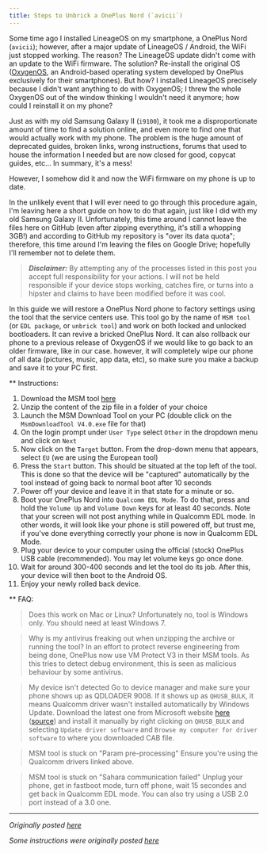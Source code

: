 ```yaml
---
title: Steps to Unbrick a OnePlus Nord (`avicii`)
---
```


Some time ago I installed LineageOS on my smartphone, a OnePlus Nord (`avicii`); however, after a major update of LineageOS / Android, the WiFi just stopped working.
The reason? The LineageOS update didn't come with an update to the WiFi firmware.
The solution? Re-install the original OS ([OxygenOS](https://en.wikipedia.org/wiki/OxygenOS), an Android-based operating system developed by OnePlus exclusively for their smartphones).
But how? I installed LineageOS precisely because I didn't want anything to do with OxygenOS; I threw the whole OxygenOS out of the window thinking I wouldn't need it anymore; how could I reinstall it on my phone?

Just as with my old Samsung Galaxy II (`i9100`), it took me a disproportionate amount of time to find a solution online, and even more to find one that would actually work with my phone.
The problem is the huge amount of deprecated guides, broken links, wrong instructions, forums that used to house the information I needed but are now closed for good, copycat guides, etc... 
In summary, it's a mess!

However, I somehow did it and now the WiFi firmware on my phone is up to date.

In the unlikely event that I will ever need to go through this procedure again, I'm leaving here a short guide on how to do that again, just like I did with my old Samsung Galaxy II.
Unfortunately, this time around I cannot leave the files here on GitHub (even after zipping everything, it's still a whopping 3GB!) and according to GitHub my repository is "over its data quota"; therefore, this time around I'm leaving the files on Google Drive; hopefully I'll remember not to delete them.

> **_Disclaimer:_** By attempting any of the processes listed in this post you accept full responsibility for your actions. I will not be held responsible if your device stops working, catches fire, or turns into a hipster and claims to have been modified before it was cool.

In this guide we will restore a OnePlus Nord phone to factory settings using the tool that the service centers use. 
This tool go by the name of `MSM tool` (or `EDL package`, or `unbrick tool`) and work on both locked and unlocked bootloaders.
It can revive a bricked OnePlus Nord. It can also rollback our phone to a previous release of OxygenOS if we would like to go back to an older firmware, like in our case.
however, it will completely wipe our phone of all data (pictures, music, app data, etc), so make sure you make a backup and save it to your PC first.


** Instructions:

1. Download the MSM tool [here](https://drive.google.com/file/d/1zeKgols_2xrGxGC_7Jf5-lxnP1FBKltL/view?usp=drive_link)
2. Unzip the content of the zip file in a folder of your choice
3. Launch the MSM Download Tool on your PC (double click on the `MsmDownloadTool V4.0.exe` file for that) 
4. On the login prompt under `User Type` select `Other` in the dropdown menu and click on `Next`
5. Now click on the `Target` button. From the drop-down menu that appears, select `EU` (we are using the European tool)
6. Press the `Start` button. This should be situated at the top left of the tool. This is done so that the device will be "captured" automatically by the tool instead of going back to normal boot after 10 seconds
7. Power off your device and leave it in that state for a minute or so.
8. Boot your OnePlus Nord into `Qualcomm EDL Mode`. To do that, press and hold the `Volume Up` and `Volume Down` keys for at least 40 seconds. Note that your screen will not post anything while in Qualcomm EDL mode. In other words, it will look like your phone is still powered off, but trust me, if you've done everything correctly your phone is now in Qualcomm EDL Mode.
9. Plug your device to your computer using the official (stock) OnePlus USB cable (recommended). You may let volume keys go once done.
10. Wait for around 300-400 seconds and let the tool do its job. After this, your device will then boot to the Android OS.
11. Enjoy your newly rolled back device.

** FAQ:

> Does this work on Mac or Linux?
Unfortunately no, tool is Windows only. You should need at least Windows 7.

> Why is my antivirus freaking out when unzipping the archive or running the tool?
In an effort to protect reverse engineering from being done, OnePlus now use VM Protect V3 in their MSM tools. As this tries to detect debug environment, this is seen as malicious behaviour by some antivirus.

> My device isn't detected
Go to device manager and make sure your phone shows up as QDLOADER 9008.
If it shows up as `QHUSB_BULK`, it means Qualcomm driver wasn't installed automatically by Windows Update. 
Download the latest one from Microsoft website [here](http://download.windowsupdate.com/c/msdownload/update/driver/drvs/2017/03/fe241eb3-d71f-4f86-9143-c6935c203e12_fba473728483260906ba044af3c063e309e6259d.cab) ([source](https://www.catalog.update.microsoft.com/Search.aspx?q=qualcomm%20hs%20usb%209008)) and install it manually by right clicking on `QHUSB_BULK` and selecting `Update driver software` and `Browse my computer for driver software` to where you downloaded CAB file.

> MSM tool is stuck on "Param pre-processing"
Ensure you're using the Qualcomm drivers linked above.

> MSM tool is stuck on "Sahara communication failed"
Unplug your phone, get in fastboot mode, turn off phone, wait 15 secondes and get back in Qualcomm EDL mode. You can also try using a USB 2.0 port instead of a 3.0 one.

---

_Originally posted [here](https://xdaforums.com/t/opnord-oos-ac01aa-ba-da-unbrick-tool-to-restore-your-device-to-oxygenos.4148415/)_

_Some instructions were originally posted [here](https://www.getdroidtips.com/unbrick-oneplus-nord/)_
 
